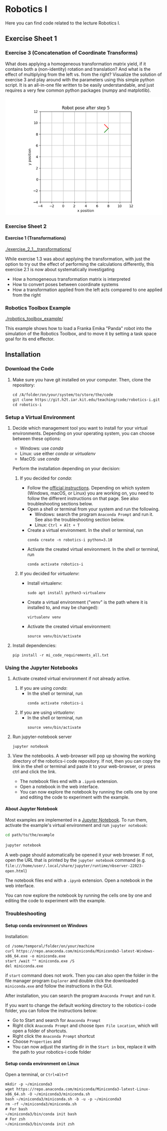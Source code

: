 # Robotics I

Here you can find code related to the lecture Robotics I.

## Exercise Sheet 1

### Exercise 3 (Concatenation of Coordinate Transforms)

What does applying a homogeneous transformation matrix yield, if it contains both a (non-identity) rotation and translation? And what is the effect of multiplying from the left vs. from the right? Visualize the solution of exercise 3 and play around with the parameters using this simple python script. It is an all-in-one file written to be easily understandable, and just requires a very few common python packages (numpy and matplotlib).

![Robot pose in the x/y-plane](img/exercise_sheet_1__exercise_3__illustration.png)

### Exercise Sheet 2

#### Exercise 1 (Transformations)

[./exercise_2_1__transformations/](./exercise_2_1__transformations/)

While exercise 1.3 was about applying the transformation, with just the option to try out the effect of performing the calculations differently, this exercise 2.1 is now about systematically investigating
- How a homogeneous transformation matrix is interpreted
- How to convert poses between coordinate systems
- How a transformation applied from the left acts compared to one applied from the right

### Robotics Toolbox Example

[./robotics_toolbox_example/](./robotics_toolbox_example/)

This example shows how to load a Franka Emika "Panda" robot into the simulation of the Robotics Toolbox, and to move it by setting a task space goal for its end effector.

## Installation

### Download the Code

1. Make sure you have git installed on your computer. Then, clone the repository:
   ```shell
   cd /A/folder/on/your/system/to/store/the/code
   git clone https://git.h2t.iar.kit.edu/teaching/code/robotics-i.git
   cd robotics-i
   ```

### Setup a Virtual Environment

1. Decide which management tool you want to install for your virtual environments. Depending on your operating system, you can choose between these options:
   - Windows: use *conda*
   - Linux: use either *conda* or *virtualenv*
   - MacOS: use *conda*

   Perform the installation depending on your decision:

   1. If you decided for *conda*:
      - Follow the [official instructions](https://docs.conda.io/projects/miniconda/en/latest/#quick-command-line-install).
        Depending on which system (Windows, macOS, or Linux) you are working on, you need to follow the different instructions on that page.
        See also troubleshooting sections below.
      - Open a shell or terminal from your system and run the following.
         - Windows: search the program `Anaconda Prompt` and run it. See also the troubleshooting section below.
         - Linux: `Ctrl + Alt + T`
      - Create a virtual environment. In the shell or terminal, run
        ```shell
        conda create -n robotics-i python=3.10
        ```
      - Activate the created virtual environment. In the shell or terminal, run
        ```shell
        conda activate robotics-i
        ```

   1. If you decided for *virtualenv*:
      - Install virtualenv:
         ```shell
         sudo apt install python3-virtualenv
         ```
      - Create a virtual environment ("venv" is the path where it is installed to, and may be changed):
         ```shell
         virtualenv venv
         ```
      - Activate the created virtual environment:
         ```shell
         source venv/bin/activate
         ```

3. Install dependencies:
   ```shell
   pip install -r mi_code_requirements_all.txt
   ```

### Using the Jupyter Notebooks

1. Activate created virtual environment if not already active.
   1. If you are using *conda*:
      - In the shell or terminal, run
         ```shell
         conda activate robotics-i
         ```
   2. If you are using *virtualenv*:
      - In the shell or terminal, run
         ```shell
         source venv/bin/activate
         ```
2. Run jupyter-notebook server
   ```shell
   jupyter notebook
   ```

3. View the notebooks. A web-browser will pop up showing the working directory of the robotics-i code repository.
   If not, then you can copy the link in the shell or terminal and paste it to your web-browser, or press ctrl and click
   the link.
   - The notebook files end with a `.ipynb` extension.
   - Open a notebook in the web interface.
   - You can now explore the notebook by running the cells one by one and editing the code to experiment with the example.



#### About Jupyter Notebook

Most examples are implemented in a [Jupyter Notebook](https://jupyter.org/).
To run them, activate the example's virtual environment and run `jupyter notebook`:

```bash
cd path/to/the/example

jupyter notebook
```

A web-page should automatically be opened it your web browser.
If not, open the URL that is printed by the `jupyter notebook` command
(e.g. `file:///home/user/.local/share/jupyter/runtime/nbserver-22023-open.html`)

The notebook files end with a `.ipynb` extension.
Open a notebook in the web interface.

You can now explore the notebook by
running the cells one by one and editing the code to experiment with the example.


### Troubleshooting

#### Setup conda environment on Windows

Installation:

```shell
cd /some/temporal/folder/on/your/machine
curl https://repo.anaconda.com/miniconda/Miniconda3-latest-Windows-x86_64.exe -o miniconda.exe
start /wait "" miniconda.exe /S
del miniconda.exe
```

if `start` command does not work. Then you can also open the folder in the file manager program `Explorer` and double click
the downloaded `miniconda.exe` and follow the instructions in the GUI.

After installation, you can search the program `Anaconda Prompt` and run it.

If you want to change the default working directory to the robotics-i code folder, you can follow the instructions below:
- Go to Start and search for `Anaconda Prompt`
- Right click `Anaconda Prompt` and choose `Open File Location`, which will open a folder of shortcuts.
- Right click the `Anaconda Prompt` shortcut
- Choose `Properties` and
- You can now adjust the starting dir in the `Start in` box, replace it with the path to your robotics-i code folder


#### Setup conda environment on Linux

Open a terminal, or `Ctrl+Alt+T`
```shell
mkdir -p ~/miniconda3
wget https://repo.anaconda.com/miniconda/Miniconda3-latest-Linux-x86_64.sh -O ~/miniconda3/miniconda.sh
bash ~/miniconda3/miniconda.sh -b -u -p ~/miniconda3
rm -rf ~/miniconda3/miniconda.sh
# For bash
~/miniconda3/bin/conda init bash
# For zsh
~/miniconda3/bin/conda init zsh
```

